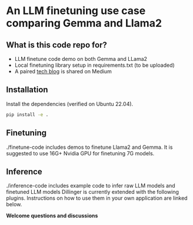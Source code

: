 # An LLM finetuning use case comparing Gemma and Llama2
## What is this code repo for?
- LLM finetune code demo on both Gemma and LLama2
- Local finetuning library setup in requirements.txt (to be uploaded)
- A paired [tech blog](https://medium.com/@piscaries/an-llm-finetuning-use-case-comparing-gemma-and-llama2-21f37bdc434f) is shared on Medium

## Installation
Install the dependencies (verified on Ubuntu 22.04).
```sh
pip install -e .
```
## Finetuning
./finetune-code includes demos to finetune Llama2 and Gemma. It is suggested to use 16G+ Nvidia GPU for finetuning 7G models.

## Inference
./inference-code includes example code to infer raw LLM models and finetuned LLM models
Dillinger is currently extended with the following plugins.
Instructions on how to use them in your own application are linked below.

**Welcome questions and discussions**


